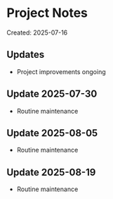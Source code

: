 # Project Notes

Created: 2025-07-16

## Updates
- Project improvements ongoing


## Update 2025-07-30
- Routine maintenance


## Update 2025-08-05
- Routine maintenance


## Update 2025-08-19
- Routine maintenance
